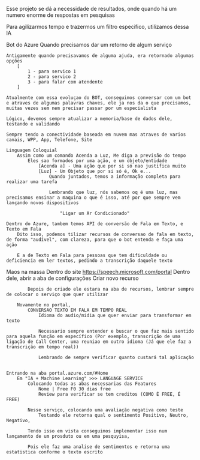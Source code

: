 Esse projeto se dá a necessidade de resultados, 
	onde quando há um numero enorme de respostas em pesquisas

Para agilizarmos tempo e trazermos um filtro especifico, utilizamos dessa IA

Bot do Azure
	Quando precisamos dar um retorno de algum serviço 

	Antigamente quando precisavamos de alguma ajuda, era retornado algumas opções
		[
			1 - para servico 1
			2 - para servico 2
			3 - para falar com atendente
		]

	Atualmente com essa evoluçao do BOT, conseguimos conversar com um bot e atraves de algumas palavras chaves, ele ja nos da o que precisamos, muitas vezes sem nem precisar passar por um especialista

	Lógico, devemos sempre atualizar a memoria/base de dados dele, testando e validando

	Sempre tendo a conectividade baseada em nuvem mas atraves de varios canais, WPP, App, Telefone, Site

	Linguagem Coloquial
		Assim como um comando Acenda a Luz, Me diga a previsão do tempo
			Eles sao formados por uma ação, e um objeto/entidade 
				[Acenda a] - Uma ação que por si só nao justifica muito
				[Luz] - Um Objeto que por si só é, Ok e...
					Quando juntados, temos a informação completa para realizar uma tarefa

					Lembrando que luz, nós sabemos oq é uma luz, mas precisamos ensinar a maquina o que é isso, até por que sempre vem lançando novos dispositivos

						"Ligar um Ar Condicionado"

	Dentro do Azure, tambem temos API de conversão de Fala em Texto, e Texto em Fala
		Dito isso, podemos tilizar recursos de conversao de fala em texto, de forma "audível", com clareza, para que o bot entenda e faça uma ação

		E a de Texto em Fala para pessoas que tem dificuldade ou deficiencia em ler textos, pedindo a transcrição daquele texto

	
Maos na massa
	Dentro do site https://speech.microsoft.com/portal
		Dentro dele, abrir a aba de configurações 
			Criar novo recurso

			Depois de criado ele estara na aba de recursos, lembrar sempre de colocar o serviço que quer utilizar 

		Novamente no portal,
			CONVERSAO TEXTO EM FALA EM TEMPO REAL
				Idioma do audio/midia que quer enviar para transformar em texto

				Necessario sempre entender e buscar o que faz mais sentido para aquela função em específico (Por exemplo, transcrição de uma ligação de Call Center, uma reuniao em outro idioma (Já que ele faz a transcrição em tempo real))

				Lembrando de sempre verificar quanto custará tal aplicação


	Entrando na aba portal.azure.com/#Home
		Em "IA + Machine Learning" >>> LANGUAGE SERVICE 
			Colocando todas as abas necessarias das Features
				Nome | Free F0 30 dias free
				Review para verificar se tem creditos (COMO É FREE, É FREE)

			Nesse serviço, colocando uma avaliação negativa como teste
				Testando ele retorna qual o sentimento Positivo, Neutro, Negativo, 

			Tendo isso em vista conseguimos implementar isso num lançamento de um prosduto ou em uma pesquyisa, 

			Pois ele faz uma analise de sentimentos e retorna uma estatistica conforme o texto escrito




